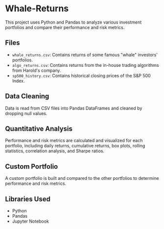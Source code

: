 # Whale-Returns

This project uses Python and Pandas to analyze various investment portfolios and compare their performance and risk metrics.

## Files

* `whale_returns.csv`: Contains returns of some famous "whale" investors' portfolios.
* `algo_returns.csv`: Contains returns from the in-house trading algorithms from Harold's company.
* `sp500_history.csv`: Contains historical closing prices of the S&P 500 Index.

## Data Cleaning

Data is read from CSV files into Pandas DataFrames and cleaned by dropping null values.

## Quantitative Analysis

Performance and risk metrics are calculated and visualized for each portfolio, including daily returns, cumulative returns, box plots, rolling statistics, correlation analysis, and Sharpe ratios.

## Custom Portfolio

A custom portfolio is built and compared to the other portfolios to determine performance and risk metrics.

## Libraries Used

* Python
* Pandas
* Jupyter Notebook
